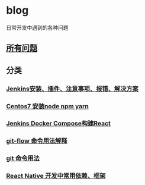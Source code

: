 # blog

日常开发中遇到的各种问题

## [所有问题](https://github.com/jerrychir/blog/issues)

## 分类
### [Jenkins安装、插件、注意事项、报错、解决方案](https://github.com/jerrychir/blog/issues/20)
### [Centos7 安装node npm yarn ](https://github.com/jerrychir/blog/issues/17)
### [Jenkins Docker Compose构建React](https://github.com/jerrychir/blog/issues/22)
### [git-flow 命令用法解释](https://github.com/jerrychir/blog/issues/5)
### [git 命令用法](https://github.com/jerrychir/blog/issues/6)
### [React Native 开发中常用依赖、框架](https://github.com/jerrychir/blog/issues/4)
